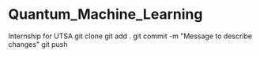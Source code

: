 # Quantum_Machine_Learning
Internship for UTSA
git clone <path from github> 
git add .
git commit -m "Message to describe changes"
git push